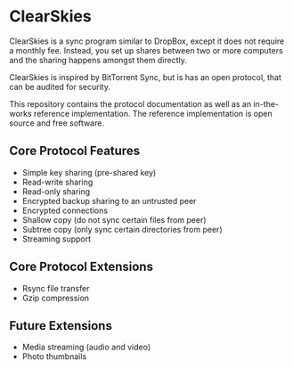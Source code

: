 ClearSkies
==========

ClearSkies is a sync program similar to DropBox, except it does not require a
monthly fee.  Instead, you set up shares between two or more computers and the
sharing happens amongst them directly.

ClearSkies is inspired by BitTorrent Sync, but is has an open protocol, that
can be audited for security.

This repository contains the protocol documentation as well as an in-the-works
reference implementation.  The reference implementation is open source and free
software.


Core Protocol Features
----------------------

* Simple key sharing (pre-shared key)
* Read-write sharing
* Read-only sharing
* Encrypted backup sharing to an untrusted peer
* Encrypted connections
* Shallow copy (do not sync certain files from peer)
* Subtree copy (only sync certain directories from peer)
* Streaming support


Core Protocol Extensions
------------------------

* Rsync file transfer
* Gzip compression


Future Extensions
-----------------

* Media streaming (audio and video)
* Photo thumbnails

